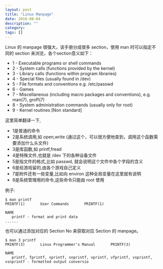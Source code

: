 ```yaml
---
layout: post
title: "Linux Manpage"
date: 2016-08-04
description: ""
category: 
tags: []
---
```


Linux 的 manpage 很强大，该手册分成很多 section，使用 man 时可以指定不同的 section 来浏览，各个section意义如下： 

- 1 - Executable programs or shell commands
- 2 - System calls (functions provided by the kernel)
- 3 - Library calls (functions within program libraries)
- 4 - Special files (usually found in /dev)
- 5 - File formats and conventions e.g. /etc/passwd
- 6 - Games
- 7 - Miscellaneous (including macro packages and conventions), e.g. man(7), groff(7)
- 8 - System administration commands (usually only for root)
- 9 - Kernel routines [Non standard]

这里简单翻译一下,
 
- 1是普通的命令
- 2是系统调用,如 open,write (通过这个，可以很方便地查到，调用这个函数需要添加什么头文件)
- 3是库函数,如 printf,fread
- 4是特殊文件,也就是 /dev 下的各种设备文件
- 5是指文件的格式,比如 passwd, 就会说明这个文件中各个字段的含义
- 6是给游戏留的,由各个游戏自己定义
- 7是附件还有一些变量,比如向 environ 这种全局变量在这里就有说明
- 8是系统管理用的命令,这些命令只能由 root 使用

例子:

    $ man printf
    PRINTF(1)		User Commands		PRINTF(1)
    
    NAME
       printf - format and print data
    ......

也可以通过添加对应的 Section No 来获取对应 Section 的 manpage。

    $ man 3 printf
    PRINTF(3)		Linux Programmer's Manual		PRINTF(3)

    NAME
       printf, fprintf, sprintf, snprintf, vprintf, vfprintf, vsprintf, vsnprintf - formatted output conversio
